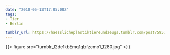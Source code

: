 ```yaml
---
date: "2010-05-13T17:05:00Z"
tags:
- Tier
- Berlin

tumblr_url: https://haesslicheplastiktiereundzeugs.tumblr.com/post/595733664
---
```

{{< figure src="tumblr_l2de1kbEmq1qbfzcmo1_1280.jpg" >}}
